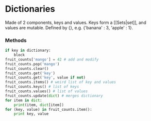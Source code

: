 # Dictionaries
Made of 2 components, keys and values.
Keys form a [[Sets|set]], and values are mutable.
Defined by {}, e.g. {'banana' : 3, 'apple' : 1}.

### Methods
```python
if key in dictionary:
	block
fruit_counts['mango'] = 42 # add and modify
fruit_counts.pop('mango')
fruit_counts.clear()
fruit_counts.get('key')
fruit_counts.get('key', value if not)
fruit_counts.items() # weird list of key and values
fruit_counts.keys() # list of keys
fruit_counts.values() # list of values
fruit_counts.update(dict) # merges dictionary
for item in dict:
	print(item, dict[item])
for (key, value) in fruit_counts.item():
	print key, value
```


